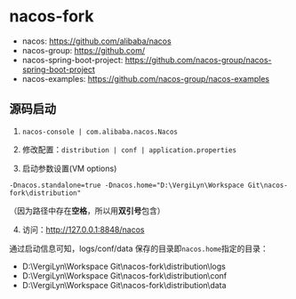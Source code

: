 # nacos-fork

- nacos: <https://github.com/alibaba/nacos>
- nacos-group: <https://github.com/>
- nacos-spring-boot-project: <https://github.com/nacos-group/nacos-spring-boot-project>
- nacos-examples: <https://github.com/nacos-group/nacos-examples>

## 源码启动
1. `nacos-console | com.alibaba.nacos.Nacos`

2. 修改配置：`distribution | conf | application.properties`


3. 启动参数设置(VM options)
```
-Dnacos.standalone=true -Dnacos.home="D:\VergiLyn\Workspace Git\nacos-fork\distribution"
```
（因为路径中存在**空格**，所以用**双引号**包含）

4. 访问：http://127.0.0.1:8848/nacos

通过启动信息可知，logs/conf/data 保存的目录即`nacos.home`指定的目录：
- D:\VergiLyn\Workspace Git\nacos-fork\distribution\logs
- D:\VergiLyn\Workspace Git\nacos-fork\distribution\conf
- D:\VergiLyn\Workspace Git\nacos-fork\distribution\data
